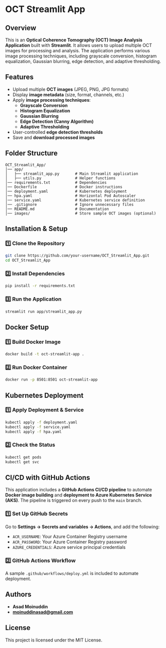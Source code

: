 # OCT Streamlit App

## Overview

This is an **Optical Coherence Tomography (OCT) Image Analysis Application** built with **Streamlit**. It allows users to upload multiple OCT images for processing and analysis. The application performs various image processing techniques, including grayscale conversion, histogram equalization, Gaussian blurring, edge detection, and adaptive thresholding.

## Features

- Upload multiple **OCT images** (JPEG, PNG, JPG formats)
- Display **image metadata** (size, format, channels, etc.)
- Apply **image processing techniques**:
  - **Grayscale Conversion**
  - **Histogram Equalization**
  - **Gaussian Blurring**
  - **Edge Detection (Canny Algorithm)**
  - **Adaptive Thresholding**
- User-controlled **edge detection thresholds**
- Save and **download processed images**

## Folder Structure

```
OCT_Streamlit_App/
│── app/
│   ├── streamlit_app.py       # Main Streamlit application
│   ├── utils.py               # Helper functions
│── requirements.txt           # Dependencies
│── Dockerfile                 # Docker instructions
│── deployment.yaml            # Kubernetes deployment
│── hpa.yaml                   # Horizontal Pod Autoscaler
│── service.yaml               # Kubernetes service definition
│── .gitignore                 # Ignore unnecessary files
│── README.md                  # Documentation
│── images/                    # Store sample OCT images (optional)
```

## Installation & Setup

### 1️⃣ **Clone the Repository**

```sh
git clone https://github.com/your-username/OCT_Streamlit_App.git
cd OCT_Streamlit_App
```

### 2️⃣ **Install Dependencies**

```sh
pip install -r requirements.txt
```

### 3️⃣ **Run the Application**

```sh
streamlit run app/streamlit_app.py
```

## Docker Setup

### 1️⃣ **Build Docker Image**

```sh
docker build -t oct-streamlit-app .
```

### 2️⃣ **Run Docker Container**

```sh
docker run -p 8501:8501 oct-streamlit-app
```

## Kubernetes Deployment

### 1️⃣ **Apply Deployment & Service**

```sh
kubectl apply -f deployment.yaml
kubectl apply -f service.yaml
kubectl apply -f hpa.yaml
```

### 2️⃣ **Check the Status**

```sh
kubectl get pods
kubectl get svc
```

## CI/CD with GitHub Actions

This application includes a **GitHub Actions CI/CD pipeline** to automate **Docker image building** and **deployment to Azure Kubernetes Service (AKS)**. The pipeline is triggered on every push to the `main` branch.

### 1️⃣ **Set Up GitHub Secrets**

Go to **Settings → Secrets and variables → Actions**, and add the following:

- `ACR_USERNAME`: Your Azure Container Registry username
- `ACR_PASSWORD`: Your Azure Container Registry password
- `AZURE_CREDENTIALS`: Azure service principal credentials

### 2️⃣ **GitHub Actions Workflow**

A sample `.github/workflows/deploy.yml` is included to automate deployment.

## Authors

- **Asad Moinuddin**
- **moinuddinasad@gmail.com**

## License

This project is licensed under the MIT License.

